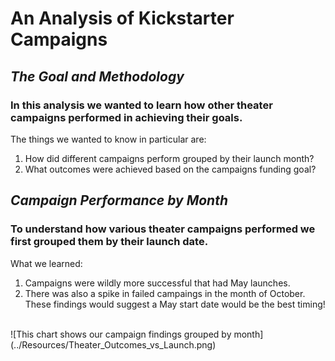# An Analysis of Kickstarter Campaigns
## *The Goal and Methodology*
### In this analysis we wanted to learn how other theater campaigns performed in achieving their goals.
The things we wanted to know in particular are:
1. How did different campaigns perform grouped by their launch month?
2. What outcomes were achieved based on the campaigns funding goal?

## *Campaign Performance by Month*
### To understand how various theater campaigns performed we first grouped them by their launch date.
What we learned: 
1. Campaigns were wildly more successful that had May launches. 
2. There was also a spike in failed campaings in the month of October. 
These findings would suggest a May start date would be the best timing!
<br>
![This chart shows our campaign findings grouped by month](../Resources/Theater_Outcomes_vs_Launch.png)
